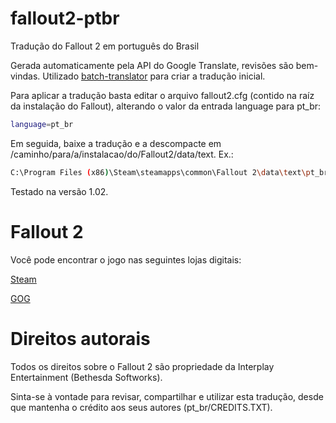 # fallout2-ptbr
Tradução do Fallout 2 em português do Brasil

Gerada automaticamente pela API do Google Translate, revisões são bem-vindas.
Utilizado [batch-translator](https://github.com/michelmilezzi/batch-translator) para criar a tradução inicial.

Para aplicar a tradução basta editar o arquivo fallout2.cfg (contido na raíz da instalação do Fallout), alterando o valor da entrada language para pt_br:
```sh
language=pt_br
```
Em seguida, baixe a tradução e a descompacte em /caminho/para/a/instalacao/do/Fallout2/data/text. Ex.:
```sh
C:\Program Files (x86)\Steam\steamapps\common\Fallout 2\data\text\pt_br
```
Testado na versão 1.02. 

# Fallout 2
Você pode encontrar o jogo nas seguintes lojas digitais:

[Steam](http://store.steampowered.com/app/38410/Fallout_2_A_Post_Nuclear_Role_Playing_Game/)

[GOG](https://www.gog.com/game/fallout_2)

# Direitos autorais

Todos os direitos sobre o Fallout 2 são propriedade da Interplay Entertainment (Bethesda Softworks).

Sinta-se à vontade para revisar, compartilhar e utilizar esta tradução, desde que mantenha o crédito aos seus autores (pt_br/CREDITS.TXT).

